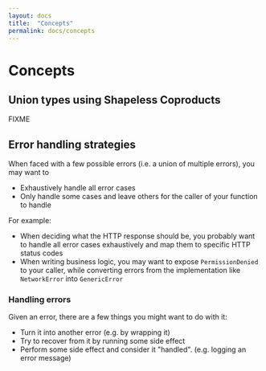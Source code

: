 ```yaml
---
layout: docs
title:  "Concepts"
permalink: docs/concepts
---
```


# Concepts

## Union types using Shapeless Coproducts
FIXME
## Error handling strategies

When faced with a few possible errors (i.e. a union of multiple errors),
you may want to

* Exhaustively handle all error cases
* Only handle some cases and leave others for the caller of your function to handle

For example:

* When deciding what the HTTP response should be, you probably want to handle 
  all error cases exhaustively and map them to specific HTTP status codes
* When writing business logic, you may want to expose `PermissionDenied` to your caller,
  while converting errors from the implementation like `NetworkError` into `GenericError`
  
### Handling errors

Given an error, there are a few things you might want to do with it:

* Turn it into another error (e.g. by wrapping it)
* Try to recover from it by running some side effect
* Perform some side effect and consider it "handled". (e.g. logging an error message)

